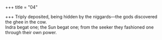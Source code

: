 +++
title = "04"

+++
Triply deposited, being hidden by the niggards—the gods discovered the  ghee in the cow.  
Indra begat one; the Sun begat one; from the seeker they fashioned one  through their own power.  